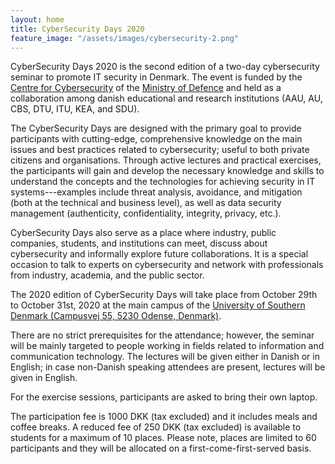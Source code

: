 ```yaml
---
layout: home
title: CyberSecurity Days 2020
feature_image: "/assets/images/cybersecurity-2.png"
---
```


CyberSecurity Days 2020 is the second edition of a two-day cybersecurity seminar to promote IT security in Denmark. The event is
funded by the [Centre for Cybersecurity](https://fe-ddis.dk/cfcs/Pages/cfcs.aspx) of the [Ministry of Defence](https://fmn.dk/eng/Pages/frontpage.aspx) and held as a collaboration among danish educational and research  institutions (AAU, AU, CBS, DTU, ITU, KEA, and SDU).

The CyberSecurity Days are designed with the primary goal to provide participants with cutting-edge, comprehensive knowledge on the main issues and best practices related to cybersecurity; useful to both private citizens and organisations. Through active lectures and practical exercises, the participants will gain and develop the necessary knowledge and skills to understand the concepts and the technologies for achieving security in IT systems---examples include threat analysis, avoidance, and mitigation (both at the technical and business level), as well as data security management (authenticity, confidentiality, integrity, privacy, etc.).

CyberSecurity Days also serve as a place where industry, public companies, students, and institutions can meet, discuss about cybersecurity and informally explore future collaborations. It is a special occasion to talk to experts on cybersecurity and network with professionals from industry, academia, and the public sector.

The 2020 edition of CyberSecurity Days will take place from October 29th to October 31st, 2020 at the main campus of the [University of Southern Denmark (Campusvej 55, 5230 Odense, Denmark)](https://www.sdu.dk/en/om_sdu/byerne/odense). 

There are no strict prerequisites for the attendance; however, the seminar will be mainly targeted to people working in fields related to information and communication technology. The lectures will be given either in Danish or in English; in case non-Danish speaking attendees are present, lectures will be given in English.

For the exercise sessions, participants are asked to bring their own laptop.

The participation fee is 1000 DKK (tax excluded) and it includes meals and coffee breaks.  A reduced fee of 250 DKK (tax excluded) is available to students for a maximum of 10 places.
Please note, places are limited to 60 participants and they will be allocated on a first-come-first-served basis.
